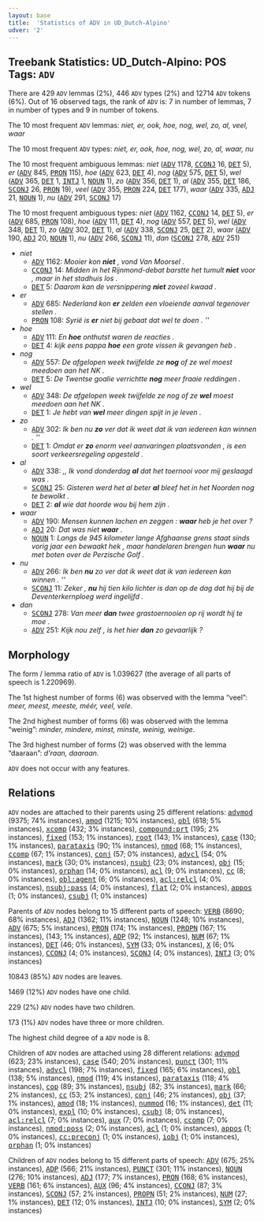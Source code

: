 ```yaml
---
layout: base
title:  'Statistics of ADV in UD_Dutch-Alpino'
udver: '2'
---
```


## Treebank Statistics: UD_Dutch-Alpino: POS Tags: `ADV`

There are 429 `ADV` lemmas (2%), 446 `ADV` types (2%) and 12714 `ADV` tokens (6%).
Out of 16 observed tags, the rank of `ADV` is: 7 in number of lemmas, 7 in number of types and 9 in number of tokens.

The 10 most frequent `ADV` lemmas: <em>niet, er, ook, hoe, nog, wel, zo, al, veel, waar</em>

The 10 most frequent `ADV` types:  <em>niet, er, ook, hoe, nog, wel, zo, al, waar, nu</em>

The 10 most frequent ambiguous lemmas: <em>niet</em> (<tt><a href="nl_alpino-pos-ADV.html">ADV</a></tt> 1178, <tt><a href="nl_alpino-pos-CCONJ.html">CCONJ</a></tt> 16, <tt><a href="nl_alpino-pos-DET.html">DET</a></tt> 5), <em>er</em> (<tt><a href="nl_alpino-pos-ADV.html">ADV</a></tt> 845, <tt><a href="nl_alpino-pos-PRON.html">PRON</a></tt> 115), <em>hoe</em> (<tt><a href="nl_alpino-pos-ADV.html">ADV</a></tt> 623, <tt><a href="nl_alpino-pos-DET.html">DET</a></tt> 4), <em>nog</em> (<tt><a href="nl_alpino-pos-ADV.html">ADV</a></tt> 575, <tt><a href="nl_alpino-pos-DET.html">DET</a></tt> 5), <em>wel</em> (<tt><a href="nl_alpino-pos-ADV.html">ADV</a></tt> 365, <tt><a href="nl_alpino-pos-DET.html">DET</a></tt> 1, <tt><a href="nl_alpino-pos-INTJ.html">INTJ</a></tt> 1, <tt><a href="nl_alpino-pos-NOUN.html">NOUN</a></tt> 1), <em>zo</em> (<tt><a href="nl_alpino-pos-ADV.html">ADV</a></tt> 356, <tt><a href="nl_alpino-pos-DET.html">DET</a></tt> 1), <em>al</em> (<tt><a href="nl_alpino-pos-ADV.html">ADV</a></tt> 355, <tt><a href="nl_alpino-pos-DET.html">DET</a></tt> 186, <tt><a href="nl_alpino-pos-SCONJ.html">SCONJ</a></tt> 26, <tt><a href="nl_alpino-pos-PRON.html">PRON</a></tt> 19), <em>veel</em> (<tt><a href="nl_alpino-pos-ADV.html">ADV</a></tt> 355, <tt><a href="nl_alpino-pos-PRON.html">PRON</a></tt> 224, <tt><a href="nl_alpino-pos-DET.html">DET</a></tt> 177), <em>waar</em> (<tt><a href="nl_alpino-pos-ADV.html">ADV</a></tt> 335, <tt><a href="nl_alpino-pos-ADJ.html">ADJ</a></tt> 21, <tt><a href="nl_alpino-pos-NOUN.html">NOUN</a></tt> 1), <em>nu</em> (<tt><a href="nl_alpino-pos-ADV.html">ADV</a></tt> 291, <tt><a href="nl_alpino-pos-SCONJ.html">SCONJ</a></tt> 17)

The 10 most frequent ambiguous types:  <em>niet</em> (<tt><a href="nl_alpino-pos-ADV.html">ADV</a></tt> 1162, <tt><a href="nl_alpino-pos-CCONJ.html">CCONJ</a></tt> 14, <tt><a href="nl_alpino-pos-DET.html">DET</a></tt> 5), <em>er</em> (<tt><a href="nl_alpino-pos-ADV.html">ADV</a></tt> 685, <tt><a href="nl_alpino-pos-PRON.html">PRON</a></tt> 108), <em>hoe</em> (<tt><a href="nl_alpino-pos-ADV.html">ADV</a></tt> 111, <tt><a href="nl_alpino-pos-DET.html">DET</a></tt> 4), <em>nog</em> (<tt><a href="nl_alpino-pos-ADV.html">ADV</a></tt> 557, <tt><a href="nl_alpino-pos-DET.html">DET</a></tt> 5), <em>wel</em> (<tt><a href="nl_alpino-pos-ADV.html">ADV</a></tt> 348, <tt><a href="nl_alpino-pos-DET.html">DET</a></tt> 1), <em>zo</em> (<tt><a href="nl_alpino-pos-ADV.html">ADV</a></tt> 302, <tt><a href="nl_alpino-pos-DET.html">DET</a></tt> 1), <em>al</em> (<tt><a href="nl_alpino-pos-ADV.html">ADV</a></tt> 338, <tt><a href="nl_alpino-pos-SCONJ.html">SCONJ</a></tt> 25, <tt><a href="nl_alpino-pos-DET.html">DET</a></tt> 2), <em>waar</em> (<tt><a href="nl_alpino-pos-ADV.html">ADV</a></tt> 190, <tt><a href="nl_alpino-pos-ADJ.html">ADJ</a></tt> 20, <tt><a href="nl_alpino-pos-NOUN.html">NOUN</a></tt> 1), <em>nu</em> (<tt><a href="nl_alpino-pos-ADV.html">ADV</a></tt> 266, <tt><a href="nl_alpino-pos-SCONJ.html">SCONJ</a></tt> 11), <em>dan</em> (<tt><a href="nl_alpino-pos-SCONJ.html">SCONJ</a></tt> 278, <tt><a href="nl_alpino-pos-ADV.html">ADV</a></tt> 251)


* <em>niet</em>
  * <tt><a href="nl_alpino-pos-ADV.html">ADV</a></tt> 1162: <em>Mooier kon <b>niet</b> , vond Van Moorsel .</em>
  * <tt><a href="nl_alpino-pos-CCONJ.html">CCONJ</a></tt> 14: <em>Midden in het Rijnmond-debat barstte het tumult <b>niet</b> voor , maar in het stadhuis los .</em>
  * <tt><a href="nl_alpino-pos-DET.html">DET</a></tt> 5: <em>Daarom kan de versnippering <b>niet</b> zoveel kwaad .</em>
* <em>er</em>
  * <tt><a href="nl_alpino-pos-ADV.html">ADV</a></tt> 685: <em>Nederland kon <b>er</b> zelden een vloeiende aanval tegenover stellen .</em>
  * <tt><a href="nl_alpino-pos-PRON.html">PRON</a></tt> 108: <em>Syrië is <b>er</b> niet bij gebaat dat wel te doen . ''</em>
* <em>hoe</em>
  * <tt><a href="nl_alpino-pos-ADV.html">ADV</a></tt> 111: <em>En <b>hoe</b> onthutst waren de reacties .</em>
  * <tt><a href="nl_alpino-pos-DET.html">DET</a></tt> 4: <em>kijk eens pappa <b>hoe</b> een grote vissen ik gevangen heb .</em>
* <em>nog</em>
  * <tt><a href="nl_alpino-pos-ADV.html">ADV</a></tt> 557: <em>De afgelopen week twijfelde ze <b>nog</b> of ze wel moest meedoen aan het NK .</em>
  * <tt><a href="nl_alpino-pos-DET.html">DET</a></tt> 5: <em>De Twentse goalie verrichtte <b>nog</b> meer fraaie reddingen .</em>
* <em>wel</em>
  * <tt><a href="nl_alpino-pos-ADV.html">ADV</a></tt> 348: <em>De afgelopen week twijfelde ze nog of ze <b>wel</b> moest meedoen aan het NK .</em>
  * <tt><a href="nl_alpino-pos-DET.html">DET</a></tt> 1: <em>Je hebt van <b>wel</b> meer dingen spijt in je leven .</em>
* <em>zo</em>
  * <tt><a href="nl_alpino-pos-ADV.html">ADV</a></tt> 302: <em>Ik ben nu <b>zo</b> ver dat ik weet dat ik van iedereen kan winnen . ''</em>
  * <tt><a href="nl_alpino-pos-DET.html">DET</a></tt> 1: <em>Omdat er <b>zo</b> enorm veel aanvaringen plaatsvonden , is een soort verkeersregeling opgesteld .</em>
* <em>al</em>
  * <tt><a href="nl_alpino-pos-ADV.html">ADV</a></tt> 338: <em>,, Ik vond donderdag <b>al</b> dat het toernooi voor mij geslaagd was .</em>
  * <tt><a href="nl_alpino-pos-SCONJ.html">SCONJ</a></tt> 25: <em>Gisteren werd het al beter <b>al</b> bleef het in het Noorden nog te bewolkt .</em>
  * <tt><a href="nl_alpino-pos-DET.html">DET</a></tt> 2: <em><b>al</b> wie dat hoorde wou bij hem zijn .</em>
* <em>waar</em>
  * <tt><a href="nl_alpino-pos-ADV.html">ADV</a></tt> 190: <em>Mensen kunnen lachen en zeggen : <b>waar</b> heb je het over ?</em>
  * <tt><a href="nl_alpino-pos-ADJ.html">ADJ</a></tt> 20: <em>Dat was niet <b>waar</b> .</em>
  * <tt><a href="nl_alpino-pos-NOUN.html">NOUN</a></tt> 1: <em>Langs de 945 kilometer lange Afghaanse grens staat sinds vorig jaar een bewaakt hek , maar handelaren brengen hun <b>waar</b> nu met boten over de Perzische Golf .</em>
* <em>nu</em>
  * <tt><a href="nl_alpino-pos-ADV.html">ADV</a></tt> 266: <em>Ik ben <b>nu</b> zo ver dat ik weet dat ik van iedereen kan winnen . ''</em>
  * <tt><a href="nl_alpino-pos-SCONJ.html">SCONJ</a></tt> 11: <em>Zeker , <b>nu</b> hij tien kilo lichter is dan op de dag dat hij bij de Deventerkernploeg werd ingelijfd .</em>
* <em>dan</em>
  * <tt><a href="nl_alpino-pos-SCONJ.html">SCONJ</a></tt> 278: <em>Van meer <b>dan</b> twee grastoernooien op rij wordt hij te moe .</em>
  * <tt><a href="nl_alpino-pos-ADV.html">ADV</a></tt> 251: <em>Kijk nou zelf , is het hier <b>dan</b> zo gevaarlijk ?</em>

## Morphology

The form / lemma ratio of `ADV` is 1.039627 (the average of all parts of speech is 1.220969).

The 1st highest number of forms (6) was observed with the lemma “veel”: <em>meer, meest, meeste, méér, veel, vele</em>.

The 2nd highest number of forms (6) was observed with the lemma “weinig”: <em>minder, mindere, minst, minste, weinig, weinige</em>.

The 3rd highest number of forms (2) was observed with the lemma “daaraan”: <em>d'raan, daaraan</em>.

`ADV` does not occur with any features.


## Relations

`ADV` nodes are attached to their parents using 25 different relations: <tt><a href="nl_alpino-dep-advmod.html">advmod</a></tt> (9375; 74% instances), <tt><a href="nl_alpino-dep-amod.html">amod</a></tt> (1215; 10% instances), <tt><a href="nl_alpino-dep-obl.html">obl</a></tt> (618; 5% instances), <tt><a href="nl_alpino-dep-xcomp.html">xcomp</a></tt> (432; 3% instances), <tt><a href="nl_alpino-dep-compound-prt.html">compound:prt</a></tt> (195; 2% instances), <tt><a href="nl_alpino-dep-fixed.html">fixed</a></tt> (153; 1% instances), <tt><a href="nl_alpino-dep-root.html">root</a></tt> (143; 1% instances), <tt><a href="nl_alpino-dep-case.html">case</a></tt> (130; 1% instances), <tt><a href="nl_alpino-dep-parataxis.html">parataxis</a></tt> (90; 1% instances), <tt><a href="nl_alpino-dep-nmod.html">nmod</a></tt> (68; 1% instances), <tt><a href="nl_alpino-dep-ccomp.html">ccomp</a></tt> (67; 1% instances), <tt><a href="nl_alpino-dep-conj.html">conj</a></tt> (57; 0% instances), <tt><a href="nl_alpino-dep-advcl.html">advcl</a></tt> (54; 0% instances), <tt><a href="nl_alpino-dep-mark.html">mark</a></tt> (30; 0% instances), <tt><a href="nl_alpino-dep-nsubj.html">nsubj</a></tt> (23; 0% instances), <tt><a href="nl_alpino-dep-obj.html">obj</a></tt> (15; 0% instances), <tt><a href="nl_alpino-dep-orphan.html">orphan</a></tt> (14; 0% instances), <tt><a href="nl_alpino-dep-acl.html">acl</a></tt> (9; 0% instances), <tt><a href="nl_alpino-dep-cc.html">cc</a></tt> (8; 0% instances), <tt><a href="nl_alpino-dep-obl-agent.html">obl:agent</a></tt> (6; 0% instances), <tt><a href="nl_alpino-dep-acl-relcl.html">acl:relcl</a></tt> (4; 0% instances), <tt><a href="nl_alpino-dep-nsubj-pass.html">nsubj:pass</a></tt> (4; 0% instances), <tt><a href="nl_alpino-dep-flat.html">flat</a></tt> (2; 0% instances), <tt><a href="nl_alpino-dep-appos.html">appos</a></tt> (1; 0% instances), <tt><a href="nl_alpino-dep-csubj.html">csubj</a></tt> (1; 0% instances)

Parents of `ADV` nodes belong to 15 different parts of speech: <tt><a href="nl_alpino-pos-VERB.html">VERB</a></tt> (8690; 68% instances), <tt><a href="nl_alpino-pos-ADJ.html">ADJ</a></tt> (1362; 11% instances), <tt><a href="nl_alpino-pos-NOUN.html">NOUN</a></tt> (1248; 10% instances), <tt><a href="nl_alpino-pos-ADV.html">ADV</a></tt> (675; 5% instances), <tt><a href="nl_alpino-pos-PRON.html">PRON</a></tt> (174; 1% instances), <tt><a href="nl_alpino-pos-PROPN.html">PROPN</a></tt> (167; 1% instances),  (143; 1% instances), <tt><a href="nl_alpino-pos-ADP.html">ADP</a></tt> (92; 1% instances), <tt><a href="nl_alpino-pos-NUM.html">NUM</a></tt> (67; 1% instances), <tt><a href="nl_alpino-pos-DET.html">DET</a></tt> (46; 0% instances), <tt><a href="nl_alpino-pos-SYM.html">SYM</a></tt> (33; 0% instances), <tt><a href="nl_alpino-pos-X.html">X</a></tt> (6; 0% instances), <tt><a href="nl_alpino-pos-CCONJ.html">CCONJ</a></tt> (4; 0% instances), <tt><a href="nl_alpino-pos-SCONJ.html">SCONJ</a></tt> (4; 0% instances), <tt><a href="nl_alpino-pos-INTJ.html">INTJ</a></tt> (3; 0% instances)

10843 (85%) `ADV` nodes are leaves.

1469 (12%) `ADV` nodes have one child.

229 (2%) `ADV` nodes have two children.

173 (1%) `ADV` nodes have three or more children.

The highest child degree of a `ADV` node is 8.

Children of `ADV` nodes are attached using 28 different relations: <tt><a href="nl_alpino-dep-advmod.html">advmod</a></tt> (623; 23% instances), <tt><a href="nl_alpino-dep-case.html">case</a></tt> (540; 20% instances), <tt><a href="nl_alpino-dep-punct.html">punct</a></tt> (301; 11% instances), <tt><a href="nl_alpino-dep-advcl.html">advcl</a></tt> (198; 7% instances), <tt><a href="nl_alpino-dep-fixed.html">fixed</a></tt> (165; 6% instances), <tt><a href="nl_alpino-dep-obl.html">obl</a></tt> (138; 5% instances), <tt><a href="nl_alpino-dep-nmod.html">nmod</a></tt> (119; 4% instances), <tt><a href="nl_alpino-dep-parataxis.html">parataxis</a></tt> (118; 4% instances), <tt><a href="nl_alpino-dep-cop.html">cop</a></tt> (89; 3% instances), <tt><a href="nl_alpino-dep-nsubj.html">nsubj</a></tt> (82; 3% instances), <tt><a href="nl_alpino-dep-mark.html">mark</a></tt> (66; 2% instances), <tt><a href="nl_alpino-dep-cc.html">cc</a></tt> (53; 2% instances), <tt><a href="nl_alpino-dep-conj.html">conj</a></tt> (46; 2% instances), <tt><a href="nl_alpino-dep-obj.html">obj</a></tt> (37; 1% instances), <tt><a href="nl_alpino-dep-amod.html">amod</a></tt> (18; 1% instances), <tt><a href="nl_alpino-dep-nummod.html">nummod</a></tt> (16; 1% instances), <tt><a href="nl_alpino-dep-det.html">det</a></tt> (11; 0% instances), <tt><a href="nl_alpino-dep-expl.html">expl</a></tt> (10; 0% instances), <tt><a href="nl_alpino-dep-csubj.html">csubj</a></tt> (8; 0% instances), <tt><a href="nl_alpino-dep-acl-relcl.html">acl:relcl</a></tt> (7; 0% instances), <tt><a href="nl_alpino-dep-aux.html">aux</a></tt> (7; 0% instances), <tt><a href="nl_alpino-dep-ccomp.html">ccomp</a></tt> (7; 0% instances), <tt><a href="nl_alpino-dep-nmod-poss.html">nmod:poss</a></tt> (2; 0% instances), <tt><a href="nl_alpino-dep-acl.html">acl</a></tt> (1; 0% instances), <tt><a href="nl_alpino-dep-appos.html">appos</a></tt> (1; 0% instances), <tt><a href="nl_alpino-dep-cc-preconj.html">cc:preconj</a></tt> (1; 0% instances), <tt><a href="nl_alpino-dep-iobj.html">iobj</a></tt> (1; 0% instances), <tt><a href="nl_alpino-dep-orphan.html">orphan</a></tt> (1; 0% instances)

Children of `ADV` nodes belong to 15 different parts of speech: <tt><a href="nl_alpino-pos-ADV.html">ADV</a></tt> (675; 25% instances), <tt><a href="nl_alpino-pos-ADP.html">ADP</a></tt> (566; 21% instances), <tt><a href="nl_alpino-pos-PUNCT.html">PUNCT</a></tt> (301; 11% instances), <tt><a href="nl_alpino-pos-NOUN.html">NOUN</a></tt> (276; 10% instances), <tt><a href="nl_alpino-pos-ADJ.html">ADJ</a></tt> (177; 7% instances), <tt><a href="nl_alpino-pos-PRON.html">PRON</a></tt> (168; 6% instances), <tt><a href="nl_alpino-pos-VERB.html">VERB</a></tt> (161; 6% instances), <tt><a href="nl_alpino-pos-AUX.html">AUX</a></tt> (96; 4% instances), <tt><a href="nl_alpino-pos-CCONJ.html">CCONJ</a></tt> (87; 3% instances), <tt><a href="nl_alpino-pos-SCONJ.html">SCONJ</a></tt> (57; 2% instances), <tt><a href="nl_alpino-pos-PROPN.html">PROPN</a></tt> (51; 2% instances), <tt><a href="nl_alpino-pos-NUM.html">NUM</a></tt> (27; 1% instances), <tt><a href="nl_alpino-pos-DET.html">DET</a></tt> (12; 0% instances), <tt><a href="nl_alpino-pos-INTJ.html">INTJ</a></tt> (10; 0% instances), <tt><a href="nl_alpino-pos-SYM.html">SYM</a></tt> (2; 0% instances)

